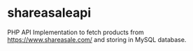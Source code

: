 # shareasaleapi
PHP API Implementation to fetch products from https://www.shareasale.com/ and storing in MySQL database.
